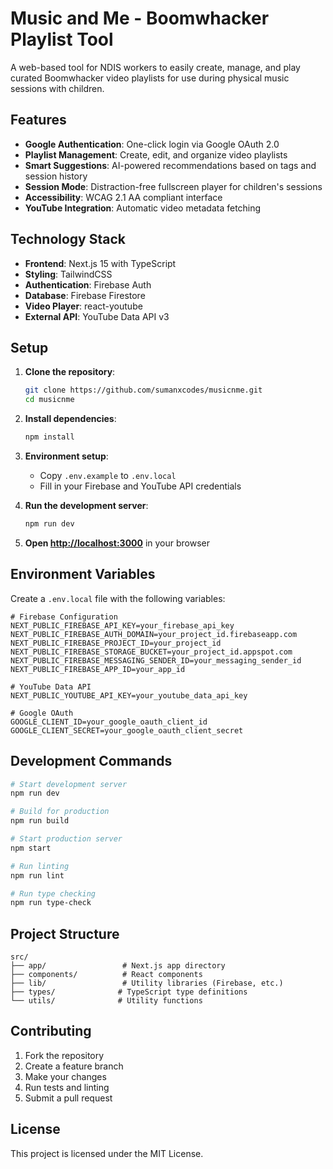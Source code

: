 # Music and Me - Boomwhacker Playlist Tool

A web-based tool for NDIS workers to easily create, manage, and play curated Boomwhacker video playlists for use during physical music sessions with children.

## Features

- **Google Authentication**: One-click login via Google OAuth 2.0
- **Playlist Management**: Create, edit, and organize video playlists
- **Smart Suggestions**: AI-powered recommendations based on tags and session history
- **Session Mode**: Distraction-free fullscreen player for children's sessions
- **Accessibility**: WCAG 2.1 AA compliant interface
- **YouTube Integration**: Automatic video metadata fetching

## Technology Stack

- **Frontend**: Next.js 15 with TypeScript
- **Styling**: TailwindCSS
- **Authentication**: Firebase Auth
- **Database**: Firebase Firestore
- **Video Player**: react-youtube
- **External API**: YouTube Data API v3

## Setup

1. **Clone the repository**:
   ```bash
   git clone https://github.com/sumanxcodes/musicnme.git
   cd musicnme
   ```

2. **Install dependencies**:
   ```bash
   npm install
   ```

3. **Environment setup**:
   - Copy `.env.example` to `.env.local`
   - Fill in your Firebase and YouTube API credentials

4. **Run the development server**:
   ```bash
   npm run dev
   ```

5. **Open [http://localhost:3000](http://localhost:3000)** in your browser

## Environment Variables

Create a `.env.local` file with the following variables:

```env
# Firebase Configuration
NEXT_PUBLIC_FIREBASE_API_KEY=your_firebase_api_key
NEXT_PUBLIC_FIREBASE_AUTH_DOMAIN=your_project_id.firebaseapp.com
NEXT_PUBLIC_FIREBASE_PROJECT_ID=your_project_id
NEXT_PUBLIC_FIREBASE_STORAGE_BUCKET=your_project_id.appspot.com
NEXT_PUBLIC_FIREBASE_MESSAGING_SENDER_ID=your_messaging_sender_id
NEXT_PUBLIC_FIREBASE_APP_ID=your_app_id

# YouTube Data API
NEXT_PUBLIC_YOUTUBE_API_KEY=your_youtube_data_api_key

# Google OAuth
GOOGLE_CLIENT_ID=your_google_oauth_client_id
GOOGLE_CLIENT_SECRET=your_google_oauth_client_secret
```

## Development Commands

```bash
# Start development server
npm run dev

# Build for production
npm run build

# Start production server
npm start

# Run linting
npm run lint

# Run type checking
npm run type-check
```

## Project Structure

```
src/
├── app/                 # Next.js app directory
├── components/          # React components
├── lib/                 # Utility libraries (Firebase, etc.)
├── types/              # TypeScript type definitions
└── utils/              # Utility functions
```

## Contributing

1. Fork the repository
2. Create a feature branch
3. Make your changes
4. Run tests and linting
5. Submit a pull request

## License

This project is licensed under the MIT License.